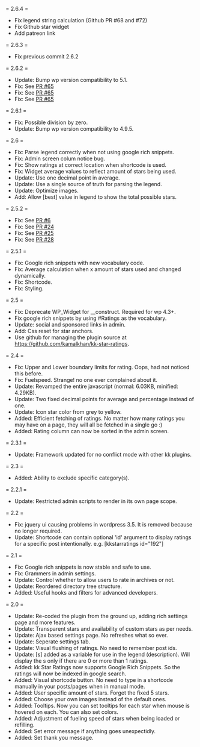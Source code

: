 = 2.6.4 =
* Fix legend string calculation (Github PR #68 and #72)
* Fix Github star widget
* Add patreon link

= 2.6.3 =
* Fix previous commit 2.6.2

= 2.6.2 =
* Update: Bump wp version compatibility to 5.1.
* Fix: See [PR #65](https://github.com/kamalkhan/kk-star-ratings/pull/65)
* Fix: See [PR #65](https://github.com/kamalkhan/kk-star-ratings/pull/66)
* Fix: See [PR #65](https://github.com/kamalkhan/kk-star-ratings/pull/67)

= 2.6.1 =
* Fix: Possible division by zero.
* Update: Bump wp version compatibility to 4.9.5.

= 2.6 =
* Fix: Parse legend correctly when not using google rich snippets.
* Fix: Admin screen colum notice bug.
* Fix: Show ratings at correct location when shortcode is used.
* Fix: Widget average values to reflect amount of stars being used.
* Update: Use one decimal point in average.
* Update: Use a single source of truth for parsing the legend.
* Update: Optimize images.
* Add: Allow [best] value in legend to show the total possible stars.

= 2.5.2 =
* Fix: See [PR #6](https://github.com/kamalkhan/kk-star-ratings/pull/6)
* Fix: See [PR #24](https://github.com/kamalkhan/kk-star-ratings/pull/24)
* Fix: See [PR #25](https://github.com/kamalkhan/kk-star-ratings/pull/25)
* Fix: See [PR #28](https://github.com/kamalkhan/kk-star-ratings/pull/28)

= 2.5.1 =
* Fix: Google rich snippets with new vocabulary code.
* Fix: Average calculation when x amount of stars used and changed dynamically.
* Fix: Shortcode.
* Fix: Styling.

= 2.5 =
* Fix: Deprecate WP_Widget for __construct. Required for wp 4.3+.
* Fix google rich snippets by using #Ratings as the vocabulary.
* Update: social and sponsored links in admin.
* Add: Css reset for star anchors.
* Use github for managing the plugin source at https://github.com/kamalkhan/kk-star-ratings.

= 2.4 =
* Fix: Upper and Lower boundary limits for rating. Oops, had not noticed this before.
* Fix: Fuelspeed. Strange! no one ever complained about it.
* Update: Revamped the entire javascript (normal: 6.03KB, minified: 4.29KB).
* Update: Two fixed decimal points for average and percentage instead of one.
* Update: Icon star color from grey to yellow.
* Added: Efficient fetching of ratings. No matter how many ratings you may have on a page, they will all be fetched in a single go :)
* Added: Rating column can now be sorted in the admin screen.

= 2.3.1 =
* Update: Framework updated for no conflict mode with other kk plugins.

= 2.3 =
* Added: Ability to exclude specific category(s).

= 2.2.1 =
* Update: Restricted admin scripts to render in its own page scope.

= 2.2 =
* Fix: jquery ui causing problems in wordpress 3.5. It is removed because no longer required.
* Update: Shortcode can contain optional 'id' argument to display ratings for a specific post intentionally. e.g. [kkstarratings id="192"]

= 2.1 =
* Fix: Google rich snippets is now stable and safe to use.
* Fix: Grammers in admin settings.
* Update: Control whether to allow users to rate in archives or not.
* Update: Reordered directory tree structure.
* Added: Useful hooks and filters for advanced developers.

= 2.0 =
* Update: Re-coded the plugin from the ground up, adding rich settings page and more features.
* Update: Transparent stars and availability of custom stars as per needs.
* Update: Ajax based settings page. No refreshes what so ever.
* Update: Seperate settings tab.
* Update: Visual flushing of ratings. No need to remember post ids.
* Update: [s] added as a variable for use in the legend (description). Will display the s only if there are 0 or more than 1 ratings.
* Added: kk Star Ratings now supports Google Rich Snippets. So the ratings will now be indexed in google search.
* Added: Visual shortcode button. No need to type in a shortcode manually in your posts/pages when in manual mode.
* Added: User specific amount of stars. Forget the fixed 5 stars.
* Added: Choose your own images instead of the default ones.
* Added: Tooltips. Now you can set tooltips for each star when mouse is hovered on each. You can also set colors.
* Added: Adjustment of fueling speed of stars when being loaded or refilling.
* Added: Set error message if anything goes unexpectidly.
* Added: Set thank you message.
